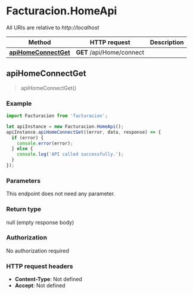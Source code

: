 # Facturacion.HomeApi

All URIs are relative to *http://localhost*

Method | HTTP request | Description
------------- | ------------- | -------------
[**apiHomeConnectGet**](HomeApi.md#apiHomeConnectGet) | **GET** /api/Home/connect | 



## apiHomeConnectGet

> apiHomeConnectGet()



### Example

```javascript
import Facturacion from 'facturacion';

let apiInstance = new Facturacion.HomeApi();
apiInstance.apiHomeConnectGet((error, data, response) => {
  if (error) {
    console.error(error);
  } else {
    console.log('API called successfully.');
  }
});
```

### Parameters

This endpoint does not need any parameter.

### Return type

null (empty response body)

### Authorization

No authorization required

### HTTP request headers

- **Content-Type**: Not defined
- **Accept**: Not defined

